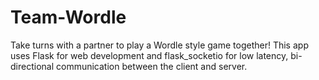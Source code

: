 # Team-Wordle
Take turns with a partner to play a Wordle style game together! 
This app uses Flask for web development and flask_socketio for low latency, bi-directional communication between the client and server.
